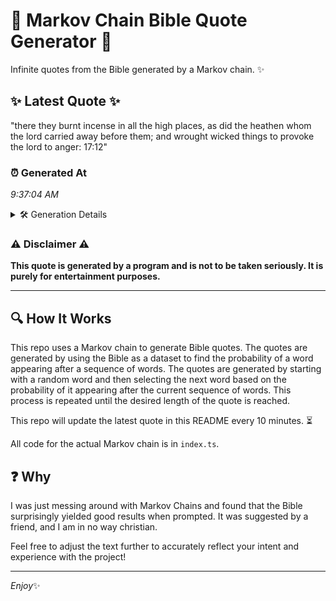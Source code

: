 # 📖 Markov Chain Bible Quote Generator 📖

Infinite quotes from the Bible generated by a Markov chain. ✨

## ✨ Latest Quote ✨
"there they burnt incense in all the high places, as did the heathen whom the lord carried away before them; and wrought wicked things to provoke the lord to anger: 17:12"

### ⏰ Generated At
*9:37:04 AM*

<details>
    <summary>🛠️ Generation Details</summary>
    <p>
        <strong>🌱 Seed:</strong> there<br>
        <strong>🔄 Iterations:</strong> 30<br>
        <strong>📜 Context History:</strong><br>[ there ]: they<br>[ there, they ]: burnt<br>[ there, they, burnt ]: incense<br>[ there, they, burnt, incense ]: in<br>[ there, they, burnt, incense, in ]: all<br>[ there, they, burnt, incense, in, all ]: the<br>[ they, burnt, incense, in, all, the ]: high<br>[ burnt, incense, in, all, the, high ]: places,<br>[ incense, in, all, the, high, places, ]: as<br>[ in, all, the, high, places,, as ]: did<br>[ all, the, high, places,, as, did ]: the<br>[ the, high, places,, as, did, the ]: heathen<br>[ high, places,, as, did, the, heathen ]: whom<br>[ places,, as, did, the, heathen, whom ]: the<br>[ as, did, the, heathen, whom, the ]: lord<br>[ did, the, heathen, whom, the, lord ]: carried<br>[ the, heathen, whom, the, lord, carried ]: away<br>[ heathen, whom, the, lord, carried, away ]: before<br>[ whom, the, lord, carried, away, before ]: them;<br>[ the, lord, carried, away, before, them; ]: and<br>[ lord, carried, away, before, them;, and ]: wrought<br>[ carried, away, before, them;, and, wrought ]: wicked<br>[ away, before, them;, and, wrought, wicked ]: things<br>[ before, them;, and, wrought, wicked, things ]: to<br>[ them;, and, wrought, wicked, things, to ]: provoke<br>[ and, wrought, wicked, things, to, provoke ]: the<br>[ wrought, wicked, things, to, provoke, the ]: lord<br>[ wicked, things, to, provoke, the, lord ]: to<br>[ things, to, provoke, the, lord, to ]: anger:<br>[ to, provoke, the, lord, to, anger: ]: 17:12<br>
    </p>
</details>

### ⚠️ Disclaimer ⚠️
**This quote is generated by a program and is not to be taken seriously. It is purely for entertainment purposes.**

---

## 🔍 How It Works

This repo uses a Markov chain to generate Bible quotes. The quotes are generated by using the Bible as a dataset to find the probability of a word appearing after a sequence of words. The quotes are generated by starting with a random word and then selecting the next word based on the probability of it appearing after the current sequence of words. This process is repeated until the desired length of the quote is reached.

This repo will update the latest quote in this README every 10 minutes. ⏳

All code for the actual Markov chain is in `index.ts`.

## ❓ Why

I was just messing around with Markov Chains and found that the Bible surprisingly yielded good results when prompted. 
It was suggested by a friend, and I am in no way christian.

Feel free to adjust the text further to accurately reflect your intent and experience with the project!

---

*Enjoy*✨
